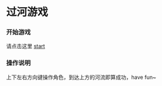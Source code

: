 # 过河游戏

### 开始游戏
请点击这里
[start](https://stillwatersignedalready.github.io/Arcade-Game/ "optional title")

### 操作说明
上下左右方向键操作角色，到达上方的河流即算成功，have fun~